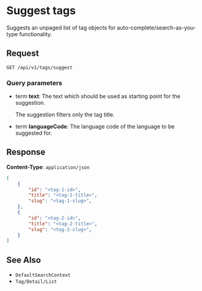 # Suggest tags

Suggests an unpaged list of tag objects for auto-complete/search-as-you-type functionality. 

## Request

    GET /api/v1/tags/suggest

### Query parameters

- term **text**: The text which should be used as starting point for the suggestion. 

    The suggestion filters only the tag title.
- term **languageCode**: The language code of the language to be suggested for.

## Response

**Content-Type**: `application/json`

```json
[
    {
        "id": "<tag-1-id>",
        "title": "<tag-1-title>",
        "slug": "<tag-1-slug>",
    },
    {
        "id": "<tag-2-id>",
        "title": "<tag-2-title>",
        "slug": "<tag-2-slug>",
    }
]
```

## See Also

* ``DefaultSearchContext``
* ``Tag/Detail/List``
